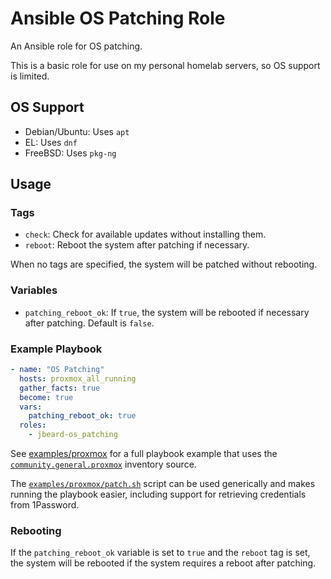# Ansible OS Patching Role

An Ansible role for OS patching.

This is a basic role for use on my personal homelab servers, so OS support is
limited.

## OS Support

* Debian/Ubuntu: Uses `apt`
* EL: Uses `dnf`
* FreeBSD: Uses `pkg-ng`

## Usage

### Tags

- `check`: Check for available updates without installing them.
- `reboot`: Reboot the system after patching if necessary.

When no tags are specified, the system will be patched without rebooting.

### Variables

- `patching_reboot_ok`: If `true`, the system will be rebooted if necessary
  after patching. Default is `false`.

### Example Playbook

```yaml
- name: "OS Patching"
  hosts: proxmox_all_running
  gather_facts: true
  become: true
  vars:
    patching_reboot_ok: true
  roles:
    - jbeard-os_patching
```

See [examples/proxmox](examples/proxmox) for a full playbook example that
uses the [`community.general.proxmox`](https://docs.ansible.com/ansible/latest/collections/community/general/proxmox_inventory.html)
inventory source.

The [`examples/proxmox/patch.sh`](examples/proxmox/patch.sh) script can be used
generically and makes running the playbook easier, including support for
retrieving credentials from 1Password.

### Rebooting

If the `patching_reboot_ok` variable is set to `true` and the `reboot` tag is
set, the system will be rebooted if the system requires a reboot after
patching.
